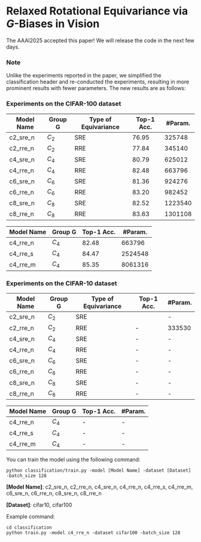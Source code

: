 # Relaxed Rotational Equivariance via $G$-Biases in Vision
The AAAI2025 accepted this paper! We will release the code in the next few days.
### Note
Unlike the experiments reported in the paper, we simplified the classification header and re-conducted the experiments, resulting in more prominent results with fewer parameters. The new results are as follows:
### Experiments on the CIFAR-100 dataset
|Model Name|Group G|Type of Equivariance|Top-1 Acc.|#Param.|
|-|-|-|-|-|
|c2_sre_n|$C_2$|SRE|76.95|325748|
|c2_rre_n|$C_2$|RRE|77.84|345140|
|c4_sre_n|$C_4$|SRE|80.79|625012|
|c4_rre_n|$C_4$|RRE|82.48|663796|
|c6_sre_n|$C_6$|SRE|81.36|924276|
|c6_rre_n|$C_6$|RRE|83.20|982452|
|c8_sre_n|$C_8$|SRE|82.52|1223540|
|c8_rre_n|$C_8$|RRE|83.63|1301108|

|Model Name|Group G|Top-1 Acc.|#Param.|
|-|-|-|-|
|c4_rre_n|$C_4$|82.48|663796|
|c4_rre_s|$C_4$|84.47|2524548|
|c4_rre_m|$C_4$|85.35|8061316|

### Experiments on the CIFAR-10 dataset
|Model Name|Group G|Type of Equivariance|Top-1 Acc.|#Param.|
|-|-|-|-|-|
|c2_sre_n|$C_2$|SRE||-|
|c2_rre_n|$C_2$|RRE|-|333530|
|c4_sre_n|$C_4$|SRE|-|-|
|c4_rre_n|$C_4$|RRE|-|-|
|c6_sre_n|$C_6$|SRE|-|-|
|c6_rre_n|$C_6$|RRE|-|-|
|c8_sre_n|$C_8$|SRE|-|-|
|c8_rre_n|$C_8$|RRE|-|-|

|Model Name|Group G|Top-1 Acc.|#Param.|
|-|-|-|-|
|c4_rre_n|$C_4$|-|-|
|c4_rre_s|$C_4$|-|-|
|c4_rre_m|$C_4$|-|-|



You can train the model using the following command:

```
python classification/train.py -model [Model Name] -dataset [Dataset] -batch_size 128
```

**[Model Name]**: c2_sre_n, c2_rre_n, c4_sre_n, c4_rre_n, c4_rre_s, c4_rre_m, c6_sre_n, c6_rre_n, c8_sre_n, c8_rre_n

**[Dataset]**: cifar10, cifar100

Example command: 

```
cd classification
python train.py -model c4_rre_n -dataset cifar100 -batch_size 128
```

